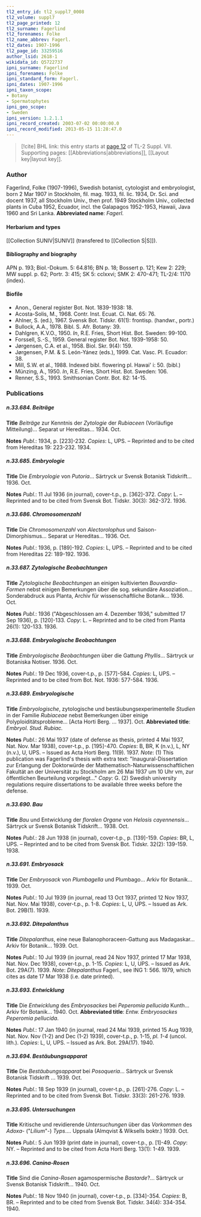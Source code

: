 ```yaml
---
tl2_entry_id: tl2_suppl7_0008
tl2_volume: suppl7
tl2_page_printed: 12
tl2_surname: Fagerlind
tl2_forenames: Folke
tl2_name_abbrev: Fagerl.
tl2_dates: 1907-1996
tl2_page_id: 33259516
author_lsid: 2618-1
wikidata_id: Q5722737
ipni_surname: Fagerlind
ipni_forenames: Folke
ipni_standard_form: Fagerl.
ipni_dates: 1907-1996
ipni_taxon_scope: 
- Botany
- Spermatophytes
ipni_geo_scope: 
- Sweden
ipni_version: 1.2.1.1
ipni_record_created: 2003-07-02 00:00:00.0
ipni_record_modified: 2013-05-15 11:28:47.0
---
```



> [!cite] BHL link: this entry starts at [page 12](https://www.biodiversitylibrary.org/page/33259516) of TL-2 Suppl. VII.
> Supporting pages: [[Abbreviations|abbreviations]], [[Layout key|layout key]].

### Author

Fagerlind, Folke (1907-1996), Swedish botanist, cytologist and embryologist, born 2 Mar 1907 in Stockholm, fil. mag. 1933, fil. lic. 1934, Dr. Sci. and docent 1937, all Stockholm Univ., then prof. 1949 Stockholm Univ., collected plants in Cuba 1952, Ecuador, incl. the Galapagos 1952-1953, Hawaii, Java 1960 and Sri Lanka. 
**Abbreviated name**: *Fagerl.*

#### Herbarium and types

[[Collection SUNIV|SUNIV]] (transfered to [[Collection S|S]]).

#### Bibliography and biography

APN p. 193; Biol.-Dokum. 5: 64.816; BN p. 18; Bossert p. 121; Kew 2: 229; MW suppl. p. 62; Portr. 3: 415; SK 5: cclxxvi; SMK 2: 470-471; TL-2/4: 1170 (index).

#### Biofile

- Anon., General register Bot. Not. 1839-1938: 18.
- Acosta-Solis, M., 1968. Contr. Inst. Ecuat. Ci. Nat. 65: 76.
- Ahlner, S. (ed.), 1967. Svensk Bot. Tidskr. 61(1): frontisp. (handwr., portr.)
- Bullock, A.A., 1978. Bibl. S. Afr. Botany: 39.
- Dahlgren, K.V.O., 1950. *In*, R.E. Fries, Short Hist. Bot. Sweden: 99-100.
- Forssell, S.-S., 1959. General register Bot. Not. 1939-1958: 50.
- Jørgensen, C.A. et al., 1958. Biol. Skr. 9(4): 159.
- Jørgensen, P.M. & S. León-Yánez (eds.), 1999. Cat. Vasc. Pl. Ecuador: 38.
- Mill, S.W. et al., 1988. Indexed bibl. flowering pl. Hawai' i: 50. (bibl.)
- Münzing, A., 1950. *In*, R.E. Fries, Short Hist. Bot. Sweden: 106.
- Renner, S.S., 1993. Smithsonian Contr. Bot. 82: 14-15.

### Publications

##### n.33.684. Beiträge

**Title**
*Beiträge* zur Kenntnis der *Zytologie* der *Rubiaceen* (Vorläufige Mitteilung)... Separat ur Hereditas... 1934. Oct.

**Notes**
*Publ*.: 1934, p. \[223\]-232. *Copies*: L, UPS. – Reprinted and to be cited from Hereditas 19: 223-232. 1934.

##### n.33.685. Embryologie

**Title**
Die *Embryologie* von *Putoria*... Särtryck ur Svensk Botanisk Tidskrift... 1936. Oct.

**Notes**
*Publ*.: 11 Jul 1936 (in journal), cover-t.p., p. \[362\]-372. *Copy*: L. – Reprinted and to be cited from Svensk Bot. Tidskr. 30(3): 362-372. 1936.

##### n.33.686. Chromosomenzahl

**Title**
Die *Chromosomenzahl* von *Alectorolophus* und Saison-Dimorphismus... Separat ur Hereditas... 1936. Oct.

**Notes**
*Publ*.: 1936, p. \[189\]-192. *Copies*: L, UPS. – Reprinted and to be cited from Hereditas 22: 189-192. 1936.

##### n.33.687. Zytologische Beobachtungen

**Title**
*Zytologische Beobachtungen* an einigen kultivierten *Bouvardia-Formen* nebst einigen Bemerkungen über die sog. sekundäre Assoziation... Sonderabdruck aus Planta, Archiv für wissenschaftliche Botanik... 1936. Oct.

**Notes**
*Publ*.: 1936 ("Abgeschlossen am 4. Dezember 1936," submitted 17 Sep 1936), p. \[120\]-133.
*Copy*: L. – Reprinted and to be cited from Planta 26(1): 120-133. 1936.

##### n.33.688. Embryologische Beobachtungen

**Title**
*Embryologische Beobachtungen* über die Gattung *Phyllis*... Särtryck ur Botaniska Notiser. 1936. Oct.

**Notes**
*Publ*.: 19 Dec 1936, cover-t.p., p. \[577\]-584. *Copies*: L, UPS. – Reprinted and to be cited from Bot. Not. 1936: 577-584. 1936.

##### n.33.689. Embryologische

**Title**
*Embryologische*, zytologische und bestäubungsexperimentelle *Studien* in der Familie *Rubiaceae* nebst Bemerkungen über einige Polyploiditätsprobleme... \[Acta Horti Berg. ... 1937\]. Oct.
**Abbreviated title**: *Embryol. Stud. Rubiac.*

**Notes**
*Publ*.: 26 Mai 1937 (date of defense as thesis, printed 4 Mai 1937, Nat. Nov. Mar 1938), cover-t.p., p. \[195\]-470. *Copies*: B, BR, K (n.v.), L, NY (n.v.), U, UPS. – Issued as Acta Horti Berg. 11(9). 1937.
*Note*: (1) This publication was Fagerlind's thesis with extra text: "Inaugural-Dissertation zur Erlangung der Doktorwürde der Mathematisch-Naturwissenschaftlichen Fakultät an der Universität zu Stockholm am 26 Mai 1937 um 10 Uhr vm, zur öffentlichen Beurteilung vorgelegt..." *Copy*: G. (2) Swedish university regulations require dissertations to be available three weeks before the defense.

##### n.33.690. Bau

**Title**
*Bau* und Entwicklung der *floralen Organe* von *Helosis cayennensis*... Särtryck ur Svensk Botanisk Tidskrift... 1938. Oct.

**Notes**
*Publ*.: 28 Jun 1938 (in journal), cover-t.p., p. \[139\]-159. *Copies*: BR, L, UPS. – Reprinted and to be cited from Svensk Bot. Tidskr. 32(2): 139-159. 1938.

##### n.33.691. Embryosack

**Title**
Der *Embryosack* von *Plumbagella* und Plumbago... Arkiv för Botanik... 1939. Oct.

**Notes**
*Publ*.: 10 Jul 1939 (in journal, read 13 Oct 1937, printed 12 Nov 1937, Nat. Nov. Mai 1938), cover-t.p., p. 1-8. *Copies*: L, U, UPS. – Issued as Ark. Bot. 29B(1). 1939.

##### n.33.692. Ditepalanthus

**Title**
*Ditepalanthus*, eine neue Balanophoraceen-Gattung aus Madagaskar... Arkiv för Botanik... 1939. Oct.

**Notes**
*Publ*.: 10 Jul 1939 (in journal, read 24 Nov 1937, printed 17 Mar 1938, Nat. Nov. Dec 1938), cover-t.p., p. 1-15. *Copies*: L, U, UPS. – Issued as Ark. Bot. 29A(7). 1939.
*Note*: *Ditepalanthus* Fagerl., see ING 1: 566. 1979, which cites as date 17 Mar 1938 (i.e. date printed).

##### n.33.693. Entwicklung

**Title**
Die *Entwicklung* des *Embryosackes* bei *Peperomia pellucida* Kunth... Arkiv för Botanik... 1940. Oct.
**Abbreviated title**: *Entw. Embryosackes Peperomia pellucida*.

**Notes**
*Publ*.: 17 Jan 1940 (in journal, read 24 Mai 1939, printed 15 Aug 1939, Nat. Nov. Nov (1-2) and Dec (1-2) 1939), cover-t.p., p. 1-15, *pl. 1-4* (uncol. lith.). *Copies*: L, U, UPS. – Issued as Ark. Bot. 29A(17). 1940.

##### n.33.694. Bestäubungsapparat

**Title**
Die *Bestäubungsapparat* bei *Posoqueria*... Särtryck ur Svensk Botanisk Tidskrift ... 1939. Oct.

**Notes**
*Publ*.: 18 Sep 1939 (in journal), cover-t.p., p. \[261\]-276. *Copy*: L. – Reprinted and to be cited from Svensk Bot. Tidskr. 33(3): 261-276. 1939.

##### n.33.695. Untersuchungen

**Title**
Kritische und revidierende *Untersuchungen* über das *Vorkommen* des *Adoxa*- ("*Lilium*"-) *Typs*.... Uppsala (Almqvist & Wiksells boktr.) 1939. Oct.

**Notes**
*Publ*.: 5 Jun 1939 (print date in journal), cover-t.p., p. \[1\]-49. *Copy*: NY. – Reprinted and to be cited from Acta Horti Berg. 13(1): 1-49. 1939.

##### n.33.696. Canina-Rosen

**Title**
Sind die *Canina-Rosen* agamospermische *Bastarde*?... Särtryck ur Svensk Botanisk Tidskrift... 1940. Oct.

**Notes**
*Publ*.: 18 Nov 1940 (in journal), cover-t.p., p. \[334\]-354. *Copies*: B, BR. – Reprinted and to be cited from Svensk Bot. Tidskr. 34(4): 334-354. 1940.

